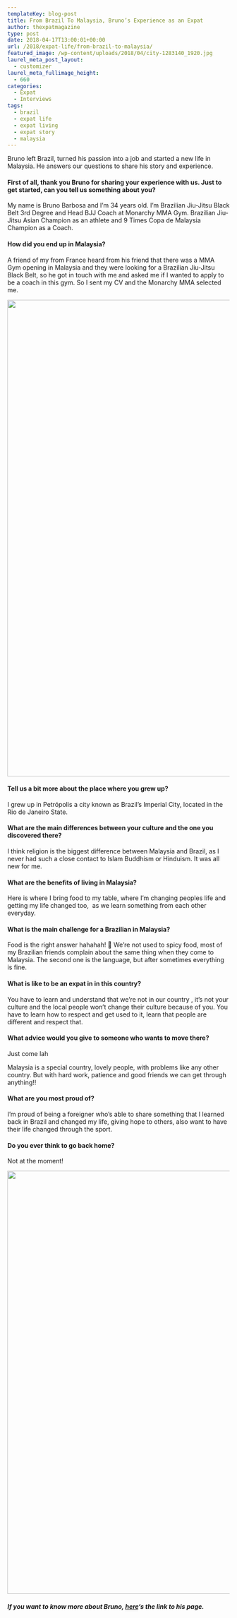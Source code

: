 ```yaml
---
templateKey: blog-post
title: From Brazil To Malaysia, Bruno’s Experience as an Expat
author: thexpatmagazine
type: post
date: 2018-04-17T13:00:01+00:00
url: /2018/expat-life/from-brazil-to-malaysia/
featured_image: /wp-content/uploads/2018/04/city-1283140_1920.jpg
laurel_meta_post_layout:
  - customizer
laurel_meta_fullimage_height:
  - 660
categories:
  - Expat
  - Interviews
tags:
  - brazil
  - expat life
  - expat living
  - expat story
  - malaysia
---
```


Bruno left Brazil, turned his passion into a job and started a new life in Malaysia. He answers our questions to share his story and experience.

#### First of all, thank you Bruno for sharing your experience with us. Just to get started, can you tell us something about you?

My name is Bruno Barbosa and I’m 34 years old. I’m Brazilian Jiu-Jitsu Black Belt 3rd Degree and Head BJJ Coach at Monarchy MMA Gym. Brazilian Jiu-Jitsu Asian Champion as an athlete and 9 Times Copa de Malaysia Champion as a Coach.

#### How did you end up in Malaysia?

A friend of my from France heard from his friend that there was a MMA Gym opening in Malaysia and they were looking for a Brazilian Jiu-Jitsu Black Belt, so he got in touch with me and asked me if I wanted to apply to be a coach in this gym. So I sent my CV and the Monarchy MMA selected me.

<img class="aligncenter size-full wp-image-872" src="http://localhost/thexpatmagazine-wp/wp-content/uploads/2018/04/29060879_1680921015331702_7968274664843410176_o.jpg" alt="" width="1080" height="1080" srcset="http://localhost/thexpatmagazine-wp/wp-content/uploads/2018/04/29060879_1680921015331702_7968274664843410176_o.jpg 1080w, http://localhost/thexpatmagazine-wp/wp-content/uploads/2018/04/29060879_1680921015331702_7968274664843410176_o-150x150.jpg 150w, http://localhost/thexpatmagazine-wp/wp-content/uploads/2018/04/29060879_1680921015331702_7968274664843410176_o-300x300.jpg 300w, http://localhost/thexpatmagazine-wp/wp-content/uploads/2018/04/29060879_1680921015331702_7968274664843410176_o-768x768.jpg 768w, http://localhost/thexpatmagazine-wp/wp-content/uploads/2018/04/29060879_1680921015331702_7968274664843410176_o-1024x1024.jpg 1024w" sizes="(max-width: 1080px) 100vw, 1080px" />

#### Tell us a bit more about the place where you grew up?

<span style="font-style: inherit;">I grew up in Petrópolis a city known as Brazil’s Imperial City, located in the Rio de Janeiro State.</span>

#### What are the main differences between your culture and the one you discovered there?

I think religion is the biggest difference between Malaysia and Brazil, as I never had such a close contact to Islam Buddhism or Hinduism. It was all new for me.

#### What are the benefits of living in Malaysia?

Here is where I bring food to my table, where I’m changing peoples life and getting my life changed too,  as we learn something from each other everyday.

#### What is the main challenge for a Brazilian in Malaysia?

Food is the right answer hahahah! 🙂 We’re not used to spicy food, most of my Brazilian friends complain about the same thing when they come to Malaysia. The second one is the language, but after sometimes everything is fine.

#### What is like to be an expat in in this country?

You have to learn and understand that we&#8217;re not in our country , it’s not your culture and the local people won’t change their culture because of you. You have to learn how to respect and get used to it, learn that people are different and respect that.

#### What advice would you give to someone who wants to move there?

Just come lah

Malaysia is a special country, lovely people, with problems like any other country. But with hard work, patience and good friends we can get through anything!!

#### What are you most proud of?

I’m proud of being a foreigner who’s able to share something that I learned back in Brazil and changed my life, giving hope to others, also want to have their life changed through the sport.

#### Do you ever think to go back home?

Not at the moment!

<img class="aligncenter size-full wp-image-874" src="http://localhost/thexpatmagazine-wp/wp-content/uploads/2018/04/29542345_1681867821903688_5138587160951830205_n.jpg" alt="" width="959" height="959" srcset="http://localhost/thexpatmagazine-wp/wp-content/uploads/2018/04/29542345_1681867821903688_5138587160951830205_n.jpg 959w, http://localhost/thexpatmagazine-wp/wp-content/uploads/2018/04/29542345_1681867821903688_5138587160951830205_n-150x150.jpg 150w, http://localhost/thexpatmagazine-wp/wp-content/uploads/2018/04/29542345_1681867821903688_5138587160951830205_n-300x300.jpg 300w, http://localhost/thexpatmagazine-wp/wp-content/uploads/2018/04/29542345_1681867821903688_5138587160951830205_n-768x768.jpg 768w" sizes="(max-width: 959px) 100vw, 959px" />

##### If you want to know more about Bruno, [here][1]&#8216;s the link to his page.

[1]: http://bjjasia.com/2017/09/26/building-an-empire/
